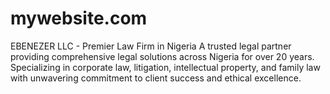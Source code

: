 # mywebsite.com
EBENEZER LLC - Premier Law Firm in Nigeria A trusted legal partner providing comprehensive legal solutions across Nigeria for over 20 years. Specializing in corporate law, litigation, intellectual property, and family law with unwavering commitment to client success and ethical excellence. 

